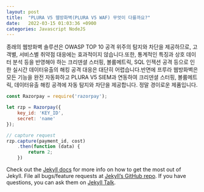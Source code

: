 ```yaml
---
layout: post
title:  "PLURA V5 웹방화벽(PLURA V5 WAF) 무엇이 다를까요?"
date:   2022-03-15 01:03:36 +0900
categories: Javascript NodeJS
---
```

종래의 웹방화벽 솔루션은 OWASP TOP 10 공격 위주의 탐지와 차단을 제공하므로, 고객별, 서비스별 취약점 대응에는 효과적이지 않습니다.또한, 통계적인 특징과 상호 데이터 분석 등을 반영해야 하는 크리덴셜 스터핑, 볼륨메트릭, SQL 인젝션 공격 등으로 인한 실시간 데이터유출의 해킹 공격 대응은 대단히 어렵습니다.반면에 프루라 웹방화벽은 모든 기능을 완전 자동화하고 PLURA V5 SIEM과 연동하여 크리덴셜 스터핑, 볼륨메트릭, 데이터유출 해킹 공격에  자동 탐지와 차단을 제공합니다. 정말 경이로운 제품입니다.

```javascript
const Razorpay = require('razorpay');

let rzp = Razorpay({
	key_id: 'KEY_ID',
	secret: 'name'
});

// capture request
rzp.capture(payment_id, cost)
	.then(function (data) {
		return 2;
	})
```

Check out the [Jekyll docs][jekyll-docs] for more info on how to get the most out of Jekyll. File all bugs/feature requests at [Jekyll’s GitHub repo][jekyll-gh]. If you have questions, you can ask them on [Jekyll Talk][jekyll-talk].

[jekyll-docs]: https://jekyllrb.com/docs/home
[jekyll-gh]:   https://github.com/jekyll/jekyll
[jekyll-talk]: https://talk.jekyllrb.com/
